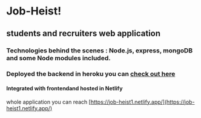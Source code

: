 # Job-Heist!

## students and recruiters web application

### Technologies behind the scenes : Node.js, express, mongoDB and some Node modules included.

### Deployed the backend in heroku you can [check out here](https://jobheist1.herokuapp.com/)

#### Integrated with frontendand hosted in Netlify

whole application you can reach [https://job-heist1.netlify.app/](https://job-heist1.netlify.app/)
